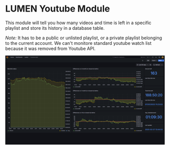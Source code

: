 # LUMEN Youtube Module

This module will tell you how many videos and time is left in a specific playlist and store its history in a database table.

*Note:* It has to be a public or unlisted playlist, or a private playlist belonging to the current account. We can't monitore standard youtube watch list because it was removed from Youtube API.

![Grafana dashboard](readme-grafana-example.png)